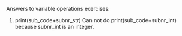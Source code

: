 Answers to variable operations exercises:

1. print(sub_code+subnr_str) Can not do print(sub_code+subnr_int) because subnr_int is an integer. 
